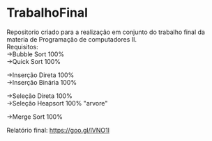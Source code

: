 # TrabalhoFinal
<p>
Repositorio criado para a realização em conjunto do trabalho final da materia de Programação de computadores II.<br/>
Requisitos:<br/>
->Bubble Sort  100% <br/>
->Quick Sort   100% <br/>

->Inserção Direta  100% <br/>
->Inserção Binária 100% <br/>

->Seleção Direta  100% <br/>
->Seleção Heapsort  100% "arvore" <br/>

->Merge Sort  100% <br/>

Relatório final: https://goo.gl/lVNO1l <br/>
</p>
